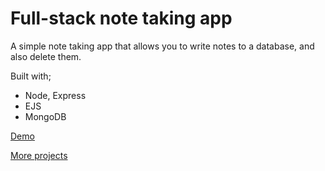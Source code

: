 # Full-stack note taking app

A simple note taking app that allows you to write notes to a database, and also delete them.

Built with;
- Node, Express
- EJS
- MongoDB

[Demo](https://tashleynotes.herokuapp.com/)

[More projects](https://devtones.me/)
